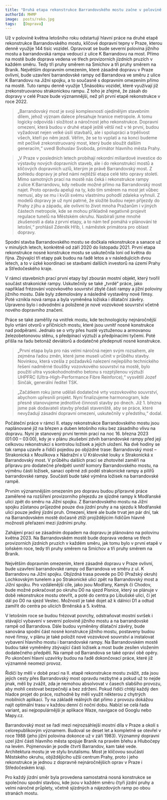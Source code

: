 ```yaml
---
title: "Druhá etapa rekonstrukce Barrandovského mostu začne v polovině května"
authorId: MHMP
image:  posts/reko.jpg
tags:   [Doprava]
---
```


Už v polovině května letošního roku odstartují hlavní práce na druhé etapě rekonstrukce Barrandovského mostu, klíčové dopravní tepny v Praze, kterou denně využije 144 tisíc vozidel. Opravovat se bude severní polovina jižního mostu a barrandovská rampa vedoucí z ulice K Barrandovu na most. Přímo na mostě bude doprava vedena ve třech provizorních jízdních pruzích v každém směru. Tedy tři pruhy směrem na Smíchov a tři pruhy směrem na Braník. Největším dopravním omezením, které zásadně dopravu v Praze ovlivní, bude uzavření barrandovské rampy od Barrandova ve směru z ulice K Barrandovu na Jižní spojku, a to současně s dopravním omezením přímo na mostě. Tuto rampu denně využije 1,5násobku vozidel, které využívají již zrekonstruovanou strakonickou rampu. Z toho je zřejmé, že zásah do dopravy v celé Praze bude významnější, než při první etapě rekonstrukce v roce 2022.

> „Barrandovský most je svojí komplexností ojedinělým stavebním dílem, jehož význam dalece přesahuje hranice metropole. A tomu logicky odpovídá i složitost a náročnost jeho rekonstrukce. Dopravní omezení, která budou v druhé etapě ještě větší než v té první, budou vyžadovat nejen velké úsilí stavbařů, ale i spolupráci a trpělivost všech, kteří po něm jezdí. Věřím, že se to vyplatí a na konci budeme mít pečlivě zrekonstruovaný most, který bude sloužit dalším generacím,“ uvedl Bohuslav Svoboda, primátor hlavního města Prahy.

> „V Praze v posledních letech probíhají rekordní miliardové investice do výstavby nových dopravních staveb, ale i do rekonstrukcí mostů a klíčových dopravních uzlů, kterým je právě Barrandovský most. Z pohledu dopravy je před námi nejtěžší etapa celé této opravy století. Mimo samotných prací na mostě nás čeká i rekonstrukce rampy z ulice K Barrandovu, kdy nebude možné přímo na Barrandovský most najet. Proto opravdu apeluji na ty, kdo tím směrem na most jet vůbec nemusí, aby se mu i kvůli svému vlastnímu pohodlí zdaleka vyhnuli. Z modelů dopravy je už nyní patrné, že složité budou nejen příjezdy do Prahy z jihu a západu, ale ovlivní to život mnoha Pražanům i v jiných částech metropole, kde se mohou příkladně negativně projevit regulace tunelů na Městském okruhu.  Nasbírali jsme mnohé zkušenosti a data z první etapy, a to nám teď pomáhá v plánování té letošní,“ prohlásil Zdeněk Hřib, I. náměstek primátora pro oblast dopravy. 

Spodní stavba Barrandovského mostu se dočkala rekonstrukce a sanace už v minulých letech, konkrétně od září 2020 do listopadu 2021. První etapa rekonstrukce nosné konstrukce mostu se uskutečnila loni od května do října. Zbývající tři etapy pak budou na řadě letos a v následujících dvou letech, a to v úzké koordinaci se stavbami dalších investorů na území Prahy a Středočeského kraje.

V rámci stavebních prací první etapy byl zbourán mostní objekt, který tvořil součást strakonické rampy. Uskutečnily se také „tvrdé“ práce, jako například frézování vozovkového souvrství zbylé části rampy a jižní poloviny jižního mostu. Dále byly zdemolovány a následně vystavěny nové římsy. Poté vznikla nová rampa a byla vyměněna ložiska i dilatační závěry. Upraveno bylo i odvodnění a položené je nové vozovkové souvrství včetně nového dopravního značení.

Práce se také zaměřily na vnitřek mostu, kde technologicky nejnáročnější bylo vrtání otvorů v příčnících mostu, které jsou uvnitř nosné konstrukce nad podpěrami. Jednalo se o vrty přes hustě vyztuženou a armovanou železobetonovou stěnu, s předpínací výztuží a předpínacími tyčemi. Poté přišla na řadu betonáž deviátorů a dodatečné předepnutí nosné konstrukce.

> „První etapa byla pro nás velmi náročná nejen svým rozsahem, ale zejména řadou změn, které jsme museli učinit v průběhu stavby. Novinkou, která vzešla z požadavků nalezení nejlepšího technického řešení nadměrné tloušťky vozovkového souvrství na mostě, bylo použití ultra vysokohodnotného betonu s rozptýlenou výztuží UHPFRC (Ultra-High-Performance Fibre Reinforce),“ vysvětlil Jozef Sinčák, generální ředitel TSK.

> „Začátkem roku jsme udělali dodatečné vrty vozovkového souvrství, abychom upřesnili projekt. Nyní finalizujeme harmonogram, kde přesně stanovujeme jednotlivé činnosti stavby po dnech. Již 1. března jsme pak dodavateli stavby předali staveniště, aby se práce, které nevyžadují zásadní dopravní omezení, uskutečnily v předstihu,“ dodal.

Počáteční práce v rámci II. etapy rekonstrukce Barrandovského mostu jsou naplánované již na březen a duben letošního roku bez zásadního vlivu na dopravu. Nyní je stanovený první termín prací na noc 16. března 2023 (01:00 – 03:00), kdy je v plánu zkušební zdvih barrandovské rampy před její celkovou rekonstrukcí s kontrolou ložisek a jejich uložení. Na dvě hodiny se tak rampa uzavře a řidiči pojedou po objízdné trase: Barrandovský most – Strakonická x Moulíkova x Nádražní x U Královské louky x Strakonická x Barrandovský most.   V průběhu dalších prací se zhotovitel zaměří na přípravu pro dodatečné předpětí uvnitř komory Barrandovského mostu, na výměnu části ložisek, sanaci opěrné zdi podél strakonické rampy a pilířů barrandovské rampy. Součástí bude také výměna ložisek na barrandovské rampě.

Prvním významnějším omezením pro dopravu budou přípravné práce zaměřené na rozšíření provizorního přejezdu ze sjízdné rampy k Modřanské ulici zpět do směru na Jižní spojku. Z Barrandovského mostu na Jižní spojku zůstanou průjezdné pouze dva jízdní pruhy a na sjezdu k Modřanské ulici pouze jediný jízdní pruh. Omezení, které ale bude trvat jen pár dní, tak na Barrandovském mostě dočasně ztíží projíždějícím řidičům hlavně možnosti přeřazení mezi jízdními pruhy.

Zahájení prací se zásadním dopadem na dopravu je plánováno na polovinu května 2023. Na Barrandovském mostě bude doprava vedena ve třech provizorních jízdních pruzích v každém směru, jak tomu bylo v první etapě v loňském roce, tedy tři pruhy směrem na Smíchov a tři pruhy směrem na Braník.

Největším dopravním omezením, které zásadně dopravu v Praze ovlivní, bude uzavření barrandovské rampy od Barrandova ve směru z ul. K Barrandovu na Jižní spojku. Objízdná trasa povede po D0 (Pražský okruh) Lochkovským tunelem a po Strakonické ulici zpět na Barrandovský most a Jižní spojku. Pro vzdálenější cíle, jako jsou Modřany, Kamýk či Chodov, bude možné pokračovat po okruhu D0 na sjezd Písnice, který se plánuje v době rekonstrukce mostu otevřít, a poté do centra po Libušské ulici, či jet dál po D0 na sjezd Vestec. Možností je také dojet až k dálnici D1 a odtud zamířit do centra po ulicích Brněnská a 5. května. 

V letošním roce se budou frézovat povrchy, odstraňovat mostní svršek i stávající vybavení v severní polovině jižního mostu a na barrandovské rampě od Barrandova. Dále budou vyměněny dilatační závěry, bude sanována spodní část nosné konstrukce jižního mostu, postaveny budou nové římsy, v plánu je také položit nové vozovkové souvrství a instalovat vybavení hlavního mostu i barrandovské rampy. Na Barrandovském mostě budou také vyměněny zbývající části ložisek a most bude zesílen vložením dodatečného předpětí. Na rampě od Barrandova se také opraví obě opěry. Po ukončení hlavní uzavírky budou na řadě dokončovací práce, které již významně neomezí provoz.

Řidiči by měli v době prací na II. etapě rekonstrukce mostu zvážit, zda jsou jejich cesty přes Barrandovský most opravdu nezbytné a pokud už to nejde jinak, měli by zvážit, zda je nemohou absolvovat v časech slabšího provozu, aby mohli cestovat bezpečněji a bez zdržení. Pokud řidiči chtějí každý den hladce projet do práce, rozhodně by měli využít některou z chytrých mobilních aplikací. Ty na základě reálných dat přímo z provozu dokážou najít optimální trasu v každou denní či noční dobu. Nabízí se celá řada variant, asi nejpopulárnější je aplikace Waze, navigace od Googlu nebo Mapy.cz.

Barrandovský most se řadí mezi nejrozsáhlejší mostní díla v Praze a okolí s celorepublikovým významem. Budoval se deset let a kompletně se otevřel v roce 1988 (jeho jižní polovina dokonce už v září 1983). Významný dopravní uzel jižní části hlavního města spojuje Braník na pravém břehu a Hlubočepy na levém. Pojmenován je podle čtvrti Barrandov, kam také vede. Architektura mostu je ve stylu brutalismu. Most je klíčovou součástí Městského okruhu, objíždějícího užší centrum Prahy, proto i jeho rekonstrukce je jednou z dopravně nejnáročnějších oprav v Praze i Středočeském kraji.

Pro každý jízdní směr byla provedena samostatná nosná konstrukce se společnou spodní stavbou, kde jsou v každém směru čtyři jízdní pruhy a velmi náročné průplety, včetně sjízdných a nájezdových ramp po obou stranách mostu.
